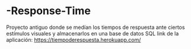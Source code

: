 # -Response-Time
Proyecto antiguo donde se medían los tiempos de respuesta ante ciertos estímulos visuales y almacenarlos en una base de datos SQL
link de la aplicación: https://tiempoderespuesta.herokuapp.com/
